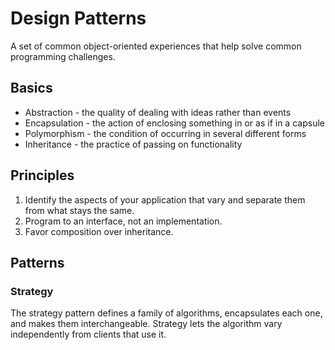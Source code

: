 # Design Patterns

A set of common object-oriented experiences that help solve common programming challenges.

## Basics

* Abstraction - the quality of dealing with ideas rather than events
* Encapsulation - the action of enclosing something in or as if in a capsule
* Polymorphism - the condition of occurring in several different forms
* Inheritance - the practice of passing on functionality

## Principles

1. Identify the aspects of your application that vary and separate them from what stays the same.
2. Program to an interface, not an implementation.
3. Favor composition over inheritance.

## Patterns

### Strategy

The strategy pattern defines a family of algorithms, encapsulates each one, and makes them interchangeable.
Strategy lets the algorithm vary independently from clients that use it.
